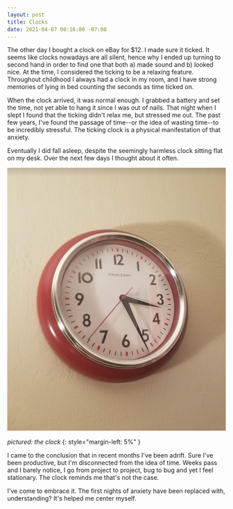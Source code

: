 ```yaml
---
layout: post
title: Clocks
date: 2021-04-07 00:16:00 -07:00
---
```


The other day I bought a clock on eBay for $12. I made sure it ticked. It seems like clocks nowadays are all silent, hence why I ended up turning to second hand in order to find one that both a) made sound and b) looked nice. At the time, I considered the ticking to be a relaxing feature. Throughout childhood I always had a clock in my room, and I have strong memories of lying in bed counting the seconds as time ticked on.

When the clock arrived, it was normal enough. I grabbed a battery and set the time, not yet able to hang it since I was out of nails. That night when I slept I found that the ticking didn't relax me, but stressed me out. The past few years, I've found the passage of time--or the idea of wasting time--to be incredibly stressful. The ticking clock is a physical manifestation of that anxiety.

Eventually I did fall asleep, despite the seemingly harmless clock sitting flat on my desk. Over the next few days I thought about it often.

![the clock](/assets/img/2021-04-07-clocks/theclock.png)

_pictured: the clock_
{: style="margin-left: 5%" }

I came to the conclusion that in recent months I've been adrift. Sure I've been productive, but I'm disconnected from the idea of time. Weeks pass and I barely notice, I go from project to project, bug to bug and yet I feel stationary. The clock reminds me that's not the case.

I've come to embrace it. The first nights of anxiety have been replaced with, understanding? It's helped me center myself.